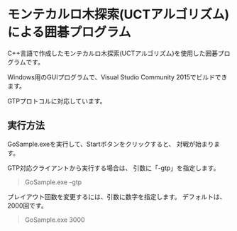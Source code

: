# モンテカルロ木探索(UCTアルゴリズム)による囲碁プログラム

C++言語で作成したモンテカルロ木探索(UCTアルゴリズム)を使用した囲碁プログラムです。

Windows用のGUIプログラムで、Visual Studio Community 2015でビルドできます。

GTPプロトコルに対応しています。

## 実行方法

GoSample.exeを実行して、Startボタンをクリックすると、
対戦が始まります。

GTP対応クライアントから実行する場合は、
引数に「-gtp」を指定します。

> GoSample.exe -gtp

プレイアウト回数を変更するには、引数に数字を指定します。
デフォルトは、2000回です。

> GoSample.exe 3000

